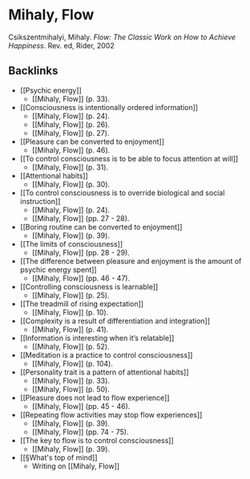 # Mihaly, Flow
Csikszentmihalyi, Mihaly. *Flow: The Classic Work on How to Achieve Happiness*. Rev. ed, Rider, 2002

## Backlinks
* [[Psychic energy]]
	* [[Mihaly, Flow]] (p. 33).
* [[Consciousness is intentionally ordered information]]
	* [[Mihaly, Flow]] (p. 24).
	* [[Mihaly, Flow]] (p. 26).
	* [[Mihaly, Flow]] (p. 27).
* [[Pleasure can be converted to enjoyment]]
	* [[Mihaly, Flow]] (p. 46).
* [[To control consciousness is to be able to focus attention at will]]
	* [[Mihaly, Flow]] (p. 31).
* [[Attentional habits]]
	* [[Mihaly, Flow]] (p. 30).
* [[To control consciousness is to override biological and social instruction]]
	* [[Mihaly, Flow]] (p. 24).
	* [[Mihaly, Flow]] (pp. 27 - 28).
* [[Boring routine can be converted to enjoyment]]
	* [[Mihaly, Flow]] (p. 39).
* [[The limits of consciousness]]
	* [[Mihaly, Flow]] (pp. 28 - 29).
* [[The difference between pleasure and enjoyment is the amount of psychic energy spent]]
	* [[Mihaly, Flow]] (pp. 46 - 47).
* [[Controlling consciousness is learnable]]
	* [[Mihaly, Flow]] (p. 25).
* [[The treadmill of rising expectation]]
	* [[Mihaly, Flow]] (p. 10).
* [[Complexity is a result of differentiation and integration]]
	* [[Mihaly, Flow]] (p. 41).
* [[Information is interesting when it’s relatable]]
	* [[Mihaly, Flow]] (p. 52).
* [[Meditation is a practice to control consciousness]]
	* [[Mihaly, Flow]] (p. 104).
* [[Personality trait is a pattern of attentional habits]]
	* [[Mihaly, Flow]] (p. 33).
	* [[Mihaly, Flow]] (p. 50).
* [[Pleasure does not lead to flow experience]]
	* [[Mihaly, Flow]] (pp. 45 - 46).
* [[Repeating flow activities may stop flow experiences]]
	* [[Mihaly, Flow]] (p. 39).
	* [[Mihaly, Flow]] (pp. 74 - 75).
* [[The key to flow is to control consciousness]]
	* [[Mihaly, Flow]] (p. 39).
* [[§What's top of mind]]
	* Writing on [[Mihaly, Flow]]

<!-- #literature #^inbox/book -->

<!-- {BearID:04DE2361-A5BB-488B-9F9D-33B58F91D0E5-12820-00000E335296DFED} -->
